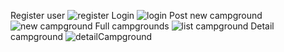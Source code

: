 Register user 
![register](https://user-images.githubusercontent.com/70068993/200770924-94b85da1-e5ae-4b96-a70b-8841459897a0.png)
Login
![login](https://user-images.githubusercontent.com/70068993/200771046-6b54d5a8-04b7-460a-9f99-aa67d5bd209c.png)
Post new campground
![new campground](https://user-images.githubusercontent.com/70068993/200771099-9a21a75f-6ab0-4428-9fa4-8d7edba82662.png)
Full campgrounds
![list campground](https://user-images.githubusercontent.com/70068993/200771248-a474ddbe-b7a3-4684-819e-86fef46cbe0d.png)
Detail campground
![detailCampground](https://user-images.githubusercontent.com/70068993/200771292-16093667-4134-4b56-ad24-b14e4db8d839.png)
